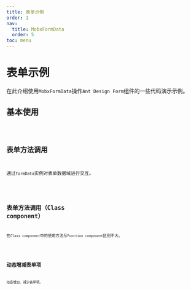 ```yaml
---
title: 表单示例
order: 1
nav:
  title: MobxFormData
  order: 5
toc: menu
---
```


# 表单示例

在此介绍使用`MobxFormData`操作`Ant Design Form`组件的一些代码演示示例。

## 基本使用

<code src="./demo/Demo1.tsx" />

## 表单方法调用

通过`formData`实例对表单数据域进行交互。

<code src="./demo/Demo2.tsx" />

## 表单方法调用（Class component）

在`Class component`中的使用方法与`Function component`区别不大。

<code src="./demo/Demo3.tsx" />

## 动态增减表单项

动态增加、减少表单项。

<code src="./demo/Demo4/index.tsx" />
